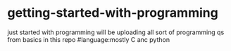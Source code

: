 # getting-started-with-programming
just started with programming will be uploading all sort of programming qs from basics in this repo
#language:mostly C anc python
